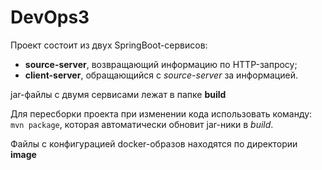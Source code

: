 # DevOps3
Проект состоит из двух SpringBoot-сервисов:
- **source-server**, возвращающий информацию по HTTP-запросу;
- **client-server**, обращающийся с _source-server_ за информацией.

jar-файлы с двумя сервисами лежат в папке **build**

Для пересборки проекта при изменении кода использовать команду: 
`mvn package`, которая автоматически обновит jar-ники в _build_.

Файлы с конфигурацией docker-образов находятся по директории **image**